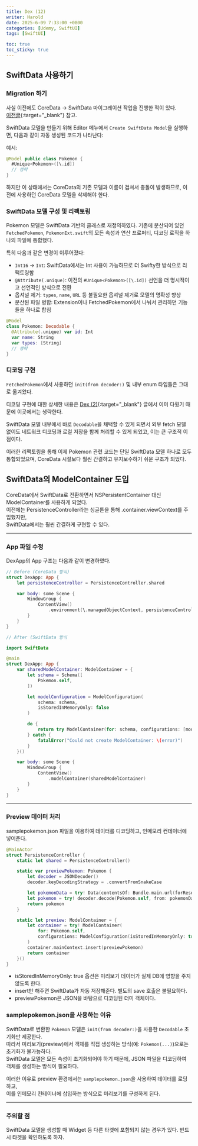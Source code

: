 ```yaml
---
title: Dex (12)
writer: Harold
date: 2025-6-09 7:33:00 +0800
categories: [Udemy, SwiftUI]
tags: [SwiftUI]

toc: true
toc_sticky: true
---
```


## SwiftData 사용하기

### Migration 하기

사실 이전에도 CoreData → SwiftData 마이그레이션 작업을 진행한 적이 있다.  
[이전글](https://haroldfromk.github.io/posts/Widget-(12)/){:target="_blank"} 참고.

SwiftData 모델을 만들기 위해 Editor 메뉴에서 `Create SwiftData Model`을 실행하면, 다음과 같이 자동 생성된 코드가 나타난다:

예시:

```swift
@Model public class Pokemon {
  #Unique<Pokemon>([\.id])
  // 생략
}
```

하지만 이 상태에서는 CoreData의 기존 모델과 이름이 겹쳐서 충돌이 발생하므로, 이전에 사용하던 CoreData 모델을 삭제해야 한다.

### SwiftData 모델 구성 및 리팩토링

Pokemon 모델은 SwiftData 기반의 클래스로 재정의하였다. 기존에 분산되어 있던 `FetchedPokemon`, `PokemonExt.swift`의 모든 속성과 연산 프로퍼티, 디코딩 로직을 하나의 파일에 통합했다.

특히 다음과 같은 변경이 이루어졌다:

- `Int16` → `Int`: SwiftData에서는 Int 사용이 가능하므로 더 Swifty한 방식으로 리팩토링함
- `@Attribute(.unique)`: 이전의 `#Unique<Pokemon>([\.id])` 선언을 더 명시적이고 선언적인 방식으로 전환
- 옵셔널 제거: `types`, `name`, `URL` 등 불필요한 옵셔널 제거로 모델의 명확성 향상
- 분산된 파일 병합: Extension이나 FetchedPokemon에서 나눠서 관리하던 기능들을 하나로 합침

```swift
@Model
class Pokemon: Decodable {
  @Attribute(.unique) var id: Int
  var name: String
  var types: [String]
  // 생략
}
```

### 디코딩 구현

`FetchedPokemon`에서 사용하던 `init(from decoder:)` 및 내부 enum 타입들은 그대로 옮겨왔다.

디코딩 구현에 대한 상세한 내용은 [Dex (2)](https://haroldfromk.github.io/posts/Dex-(2)/){:target="_blank"} 글에서 이미 다뤘기 때문에 이곳에서는 생략한다.

SwiftData 모델 내부에서 바로 `Decodable`을 채택할 수 있게 되면서 외부 fetch 모델 없이도 네트워크 디코딩과 로컬 저장을 함께 처리할 수 있게 되었고, 이는 큰 구조적 이점이다.

이러한 리팩토링을 통해 이제 Pokemon 관련 코드는 단일 SwiftData 모델 하나로 모두 통합되었으며, CoreData 시절보다 훨씬 간결하고 유지보수하기 쉬운 구조가 되었다.

## SwiftData의 ModelContainer 도입

CoreData에서 SwiftData로 전환하면서 NSPersistentContainer 대신 ModelContainer를 사용하게 되었다.  
이전에는 PersistenceController라는 싱글톤을 통해 .container.viewContext를 주입했지만,  
SwiftData에서는 훨씬 간결하게 구현할 수 있다.

---

### App 파일 수정

DexApp의 App 구조는 다음과 같이 변경하였다.

```swift
// Before (CoreData 방식)
struct DexApp: App {
    let persistenceController = PersistenceController.shared

    var body: some Scene {
        WindowGroup {
            ContentView()
                .environment(\.managedObjectContext, persistenceController.container.viewContext)
        }
    }
}

// After (SwiftData 방식

import SwiftData

@main
struct DexApp: App {
    var sharedModelContainer: ModelContainer = {
        let schema = Schema([
            Pokemon.self,
        ])

        let modelConfiguration = ModelConfiguration(
            schema: schema,
            isStoredInMemoryOnly: false
        )

        do {
            return try ModelContainer(for: schema, configurations: [modelConfiguration])
        } catch {
            fatalError("Could not create ModelContainer: \(error)")
        }
    }()

    var body: some Scene {
        WindowGroup {
            ContentView()
                .modelContainer(sharedModelContainer)
        }
    }
}
```

---

### Preview 데이터 처리

samplepokemon.json 파일을 이용하여 데이터를 디코딩하고, 인메모리 컨테이너에 넣어준다.

```swift
@MainActor
struct PersistenceController {
    static let shared = PersistenceController()

    static var previewPokemon: Pokemon {
        let decoder = JSONDecoder()
        decoder.keyDecodingStrategy = .convertFromSnakeCase

        let pokemonData = try! Data(contentsOf: Bundle.main.url(forResource: "samplepokemon", withExtension: "json")!)
        let pokemon = try! decoder.decode(Pokemon.self, from: pokemonData)
        return pokemon
    }

    static let preview: ModelContainer = {
        let container = try! ModelContainer(
            for: Pokemon.self,
            configurations: ModelConfiguration(isStoredInMemoryOnly: true)
        )
        container.mainContext.insert(previewPokemon)
        return container
    }()
}
```

- isStoredInMemoryOnly: true 옵션은 미리보기 데이터가 실제 DB에 영향을 주지 않도록 한다.
- insert만 해주면 SwiftData가 자동 저장해준다. 별도의 save 호출은 불필요하다.
- previewPokemon은 JSON을 바탕으로 디코딩된 더미 객체이다.

### samplepokemon.json을 사용하는 이유

SwiftData로 변환한 `Pokemon` 모델은 `init(from decoder:)`을 사용한 `Decodable` 초기화만 제공한다.  
따라서 미리보기(preview)에서 객체를 직접 생성하는 방식(예: `Pokemon(...)`)으로는 초기화가 불가능하다.  
SwiftData 모델은 모든 속성이 초기화되어야 하기 때문에, JSON 파일을 디코딩하여 객체를 생성하는 방식이 필요하다.

이러한 이유로 preview 환경에서는 `samplepokemon.json`을 사용하여 데이터를 로딩하고,  
이를 인메모리 컨테이너에 삽입하는 방식으로 미리보기를 구성하게 된다.

---

### 주의할 점
SwiftData 모델을 생성할 때 Widget 등 다른 타겟에 포함되지 않는 경우가 있다. 반드시 타겟을 확인하도록 하자.